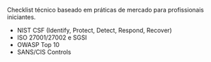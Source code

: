 Checklist técnico baseado em práticas de mercado para profissionais iniciantes.

- NIST CSF (Identify, Protect, Detect, Respond, Recover)
- ISO 27001/27002 e SGSI
- OWASP Top 10
- SANS/CIS Controls